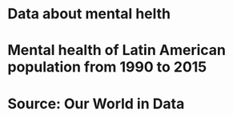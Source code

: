 # Data about mental helth

# Mental health of Latin American population from 1990 to 2015

# Source: Our World in Data
